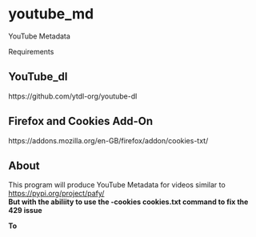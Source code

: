 # youtube_md
YouTube Metadata

Requirements 

<h2> YouTube_dl </h2>
https://github.com/ytdl-org/youtube-dl

<h2> Firefox and Cookies Add-On </h2>
https://addons.mozilla.org/en-GB/firefox/addon/cookies-txt/


<h2> About </h2>

This program will produce YouTube Metadata for videos similar to https://pypi.org/project/pafy/ <br>
<b>But with the abiliity to use the -cookies cookies.txt command to fix the 429 issue <b>
  
  
To 
